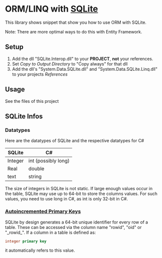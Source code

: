 # ORM/LINQ with [SQLite](https://sqlite.org/index.html)

This library shows snippet that show you how to use ORM with SQLite.

Note: There are more optimal ways to do this with Entity Framework.

## Setup

1. Add the dll "SQLite.Interop.dll" to your **PROJECT**, **not** your references.
2. Set *Copy to Output Directory* to "Copy always" for that dll
3. Add the dll's "System.Data.SQLite.dll" and "System.Data.SQLite.Linq.dll" to your projects *References*

## Usage
See the files of this project

## SQLite Infos

### Datatypes
Here are the datatypes of SQLite and the respective datatypes for C#

| **SQLite** | **C#** |
| ----- | ----- |
| Integer | int (possibly long) |
| Real | double |
| text | string |

The size of integers in SQLite is not static. If large enough values occur in the table, SQLite may use up to 64-bit to store the columns values. For such values, you need to use long in C#, as int is only 32-bit in C#.

### [Autoincremented Primary Keys](https://www.sqlite.org/lang_createtable.html#rowid)

SQLite by design generates a 64-bit unique identifier for every row of a table.
These can be accessed via the column name "rowid", "oid" or "\_rowid\_".
If a column in a table is defined as:
```sql
integer primary key
```
it automatically refers to this value.